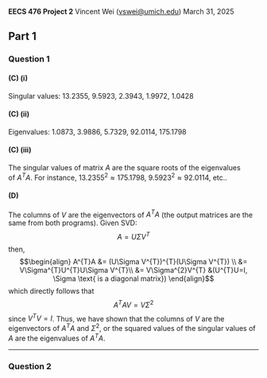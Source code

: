 **EECS 476 Project 2**
Vincent Wei ([vswei@umich.edu](mailto:vswei@umich.edu))
March 31, 2025 

## Part 1
### Question 1
#### (C) (i)
Singular values: $13.2355$, $9.5923$, $2.3943$, $1.9972$, $1.0428$

#### (C) (ii)
Eigenvalues: $1.0873$, $3.9886$, $5.7329$, $92.0114$, $175.1798$

#### (C) (iii)
The singular values of matrix $A$ are the square roots of the eigenvalues of $A^{T}A$. For instance, $13.2355^{2} \approx 175.1798$, $9.5923^{2} \approx 92.0114$, etc..

#### (D)
The columns of $V$ are the eigenvectors of $A^{T}A$ (the output matrices are the same from both programs). Given SVD: $$A=U\Sigma V^{T}$$ then, $$\begin{align}
A^{T}A &= (U\Sigma V^{T})^{T}(U\Sigma V^{T}) \\
&= V\Sigma^{T}U^{T}U\Sigma V^{T}\\
&= V\Sigma^{2}V^{T} &(U^{T}U=I, \Sigma \text{ is a diagonal matrix})
\end{align}$$ which directly follows that $$A^{T}AV=V\Sigma^{2}$$ since $V^{T}V=I$. Thus, we have shown that the columns of $V$ are the eigenvectors of $A^{T}A$ and $\Sigma^{2}$, or the squared values of the singular values of $A$ are the eigenvalues of $A^{T}A$.

---
### Question 2

